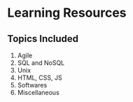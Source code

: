 # Learning Resources

## Topics Included

1. Agile
2. SQL and NoSQL
3. Unix
4. HTML, CSS, JS
5. Softwares
6. Miscellaneous
